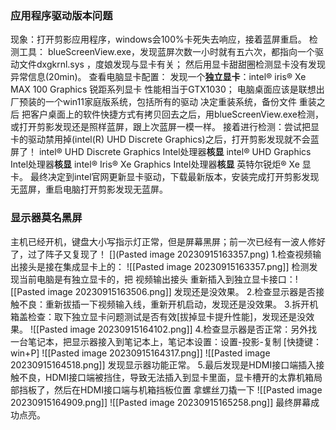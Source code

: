 

### 应用程序驱动版本问题
现象：打开剪影应用程序，windows会100%卡死失去响应，接着蓝屏重启。
检测工具：
	blueScreenView.exe，发现蓝屏次数一小时就有五六次，都指向一个驱动文件dxgkrnl.sys ，度娘发现与显卡有关；
	然后用显卡甜甜圈检测显卡没有发现异常信息(20min)。
查看电脑显卡配置：
	发现一个**独立显卡**：intel® iris® Xe MAX 100 Graphics  锐距系列显卡 性能相当于GTX1030；
	电脑桌面应该是联想出厂预装的一个win11家庭版系统，包括所有的驱动
决定重装系统，备份文件
	重装之后 把客户桌面上的软件快捷方式有拷贝回去之后，用blueScreenView.exe检测，或打开剪影发现还是照样蓝屏，跟上次蓝屏一模一样。
	接着进行检测：尝试把显卡的驱动禁用掉(intel(R) UHD Discrete Graphics)之后，打开剪影发现就不会蓝屏了！ 
		intel® UHD Discrete Graphics   Intel处理器**核显**
		intel® UHD Graphics            Intel处理器**核显**
		intel® Iris® Xe Graphics       Intel处理器**核显** 英特尔锐炬® Xe 显卡。
最终决定到intel官网更新显卡驱动，下载最新版本，安装完成打开剪影发现无蓝屏，重启电脑打开剪影发现无蓝屏。

### 显示器莫名黑屏
主机已经开机，键盘大小写指示灯正常，但是屏幕黑屏；前一次已经有一波人修好了，过了阵子又复现了！
[](Pasted image 20230915163357.png)
1.检查视频输出接头是接在集成显卡上的：
![[Pasted image 20230915163357.png]]
检测发现当前电脑是有独立显卡的，把 视频输出接头 重新插入到独立显卡接口：![[Pasted image 20230915163506.png]]
发现还是没效果。
2.检查显示器是否接触不良：重新拔插一下视频输入线，重新开机启动，发现还是没效果。
3.拆开机箱盖检查：取下独立显卡问题测试是否有效[拔掉显卡提升性能]，发现还是没效果。
![[Pasted image 20230915164102.png]]
4.检查显示器是否正常：另外找一台笔记本，把显示器接入到笔记本上，笔记本设置：设置-投影-复制 [快捷键：win+P]
![[Pasted image 20230915164317.png]]
![[Pasted image 20230915164518.png]]
发现显示器功能正常。
5.最后发现是HDMI接口端插入接触不良，HDMI接口端被挡住，导致无法插入到显卡里面，显卡槽开的太靠机箱局部挡板了，然后在HDMI接口端与机箱挡板位置 拿螺丝刀撬一下
![[Pasted image 20230915164909.png]]
![[Pasted image 20230915165258.png]]
最终屏幕成功点亮。

